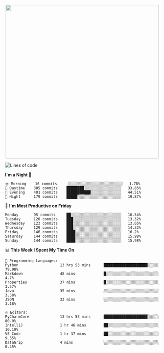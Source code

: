 <!--

[![Hits](https://hits.seeyoufarm.com/api/count/incr/badge.svg?url=https%3A%2F%2Fgithub.com/sangm1n)](https://hits.seeyoufarm.com) 
[![Repos Badge](https://badges.pufler.dev/repos/sangm1n)](https://badges.pufler.dev)
[![Github Badge](http://img.shields.io/badge/-github-black?style=flat-square&logo=github&logoColor=white&link=https:https://github.com/sangm1n/)](https://github.com/sangm1n/)
[![Netlify Badge](https://img.shields.io/badge/-TIL-00C7B7?style=flat-square&logo=Netlify&logoColor=white&link=https://sangminlog.netlify.com)](https://sangminlog.netlify.com)
[![Hugo Badge](https://img.shields.io/badge/-techblog-FF4088?style=flat-square&logo=Hugo&logoColor=white&link=https://sangm1n.github.io)](https://sangm1n.github.io)
[![Mail Badge](http://img.shields.io/badge/-mail-D14836?style=flat-square&logo=Gmail&logoColor=white&link=mailto:dltkd96als@naver.com)](mailto:dltkd96als@naver.com/)

![Lines of code](https://img.shields.io/badge/From%20Hello%20World%20I%27ve%20Written-3.9%20million%20lines%20of%20code-blue)
-->

<!--  -->

<p align="center">
  <a href="https://sangm1n.github.io/">
    <img src="https://user-images.githubusercontent.com/46131688/100516133-08bf3880-31c5-11eb-97ce-0548a7b3a35a.png" width="500">
  </a>
</p>

<!--START_SECTION:waka-->
![Lines of code](https://img.shields.io/badge/From%20Hello%20World%20I%27ve%20Written-3.4%20million%20lines%20of%20code-blue)

**I'm a Night 🦉** 

```text
🌞 Morning    16 commits     ░░░░░░░░░░░░░░░░░░░░░░░░░   1.78% 
🌆 Daytime    305 commits    ████████░░░░░░░░░░░░░░░░░   33.85% 
🌃 Evening    401 commits    ███████████░░░░░░░░░░░░░░   44.51% 
🌙 Night      179 commits    █████░░░░░░░░░░░░░░░░░░░░   19.87%

```
📅 **I'm Most Productive on Friday** 

```text
Monday       95 commits     ██░░░░░░░░░░░░░░░░░░░░░░░   10.54% 
Tuesday      120 commits    ███░░░░░░░░░░░░░░░░░░░░░░   13.32% 
Wednesday    123 commits    ███░░░░░░░░░░░░░░░░░░░░░░   13.65% 
Thursday     129 commits    ███░░░░░░░░░░░░░░░░░░░░░░   14.32% 
Friday       146 commits    ████░░░░░░░░░░░░░░░░░░░░░   16.2% 
Saturday     144 commits    ████░░░░░░░░░░░░░░░░░░░░░   15.98% 
Sunday       144 commits    ████░░░░░░░░░░░░░░░░░░░░░   15.98%

```


📊 **This Week I Spent My Time On** 

```text
💬 Programming Languages: 
Python                   13 hrs 53 mins      ████████████████████░░░░░   79.98% 
Markdown                 48 mins             █░░░░░░░░░░░░░░░░░░░░░░░░   4.7% 
Properties               37 mins             █░░░░░░░░░░░░░░░░░░░░░░░░   3.57% 
Java                     35 mins             ░░░░░░░░░░░░░░░░░░░░░░░░░   3.38% 
JSON                     33 mins             ░░░░░░░░░░░░░░░░░░░░░░░░░   3.18%

🔥 Editors: 
PyCharmCore              13 hrs 53 mins      ████████████████████░░░░░   80.0% 
IntelliJ                 1 hr 46 mins        ██░░░░░░░░░░░░░░░░░░░░░░░   10.19% 
VS Code                  1 hr 37 mins        ██░░░░░░░░░░░░░░░░░░░░░░░   9.35% 
DataGrip                 4 mins              ░░░░░░░░░░░░░░░░░░░░░░░░░   0.45%

```


<!--END_SECTION:waka-->


<!--
**sangm1n/sangm1n** is a ✨ _special_ ✨ repository because its `README.md` (this file) appears on your GitHub profile.

Here are some ideas to get you started:

- 🔭 I’m currently working on ...
- 🌱 I’m currently learning ...
- 👯 I’m looking to collaborate on ...
- 🤔 I’m looking for help with ...
- 💬 Ask me about ...
- 📫 How to reach me: ...
- 😄 Pronouns: ...
- ⚡ Fun fact: ...

https://shields.io/
-->



